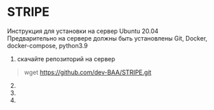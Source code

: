 # STRIPE
Инструкция для установки на сервер Ubuntu 20.04
<br />
Предварительно на сервере должны быть установлены Git, Docker, docker-compose, python3.9

1. скачайте репозиторий на сервер
> wget https://github.com/dev-BAA/STRIPE.git
2. 
3. 
4. 

